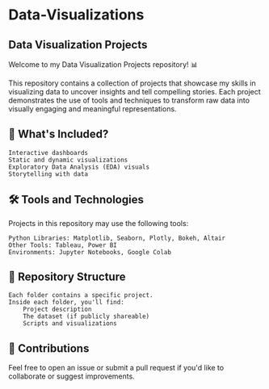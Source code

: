 # Data-Visualizations

## Data Visualization Projects

Welcome to my Data Visualization Projects repository! 📊

This repository contains a collection of projects that showcase my skills in visualizing data to uncover insights and tell compelling stories. Each project demonstrates the use of tools and techniques to transform raw data into visually engaging and meaningful representations.
## 🚀 What's Included?

    Interactive dashboards
    Static and dynamic visualizations
    Exploratory Data Analysis (EDA) visuals
    Storytelling with data

## 🛠 Tools and Technologies

Projects in this repository may use the following tools:

    Python Libraries: Matplotlib, Seaborn, Plotly, Bokeh, Altair
    Other Tools: Tableau, Power BI
    Environments: Jupyter Notebooks, Google Colab

## 📁 Repository Structure

    Each folder contains a specific project.
    Inside each folder, you'll find:
        Project description
        The dataset (if publicly shareable)
        Scripts and visualizations

## 🤝 Contributions

Feel free to open an issue or submit a pull request if you'd like to collaborate or suggest improvements.
